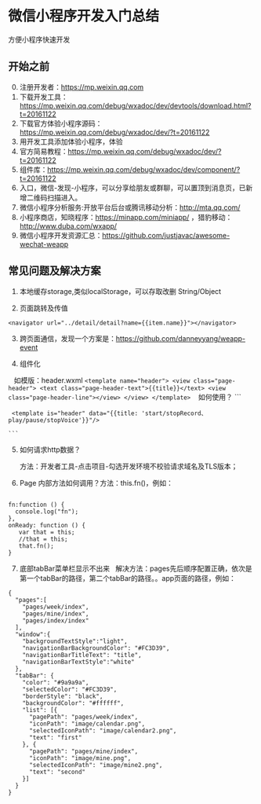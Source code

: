 # 微信小程序开发入门总结
方便小程序快速开发

## 开始之前
0. 注册开发者：https://mp.weixin.qq.com
1. 下载开发工具：https://mp.weixin.qq.com/debug/wxadoc/dev/devtools/download.html?t=20161122
2. 下载官方体验小程序源码：https://mp.weixin.qq.com/debug/wxadoc/dev/?t=20161122
3. 用开发工具添加体验小程序，体验
4. 官方简易教程：https://mp.weixin.qq.com/debug/wxadoc/dev/?t=20161122
5. 组件库：https://mp.weixin.qq.com/debug/wxadoc/dev/component/?t=20161122
6. 入口，微信-发现-小程序，可以分享给朋友或群聊，可以置顶到消息页，已新增二维码扫描进入。
7. 微信小程序分析服务:开放平台后台或腾讯移动分析：http://mta.qq.com/
8. 小程序商店，知晓程序：https://minapp.com/miniapp/ ，猎豹移动：http://www.duba.com/wxapp/
9. 微信小程序开发资源汇总：https://github.com/justjavac/awesome-wechat-weapp

## 常见问题及解决方案
1. 本地缓存storage,类似localStorage，可以存取改删 String/Object

2. 页面跳转及传值

```
<navigator url="../detail/detail?name={{item.name}}"></navigator>
```

3. 跨页面通信，发现一个方案是：https://github.com/danneyyang/weapp-event

4. 组件化

    如模版：header.wxml
    ```
    <template name="header">
      <view class="page-header">
        <text class="page-header-text">{{title}}</text>
        <view class="page-header-line"></view>
      </view>
    </template>
    ```
    如何使用？
    ```
     <import src="../common/header.wxml" />

     <template is="header" data="{{title: 'start/stopRecord、play/pause/stopVoice'}}"/>

    ```
    
5. 如何请求http数据？

   方法：开发者工具-点击项目-勾选开发环境不校验请求域名及TLS版本；  
   
6. Page 内部方法如何调用？方法：this.fn()，例如：
 ```
 
 fn:function () {
   console.log("fn");
 },
 onReady: function () {
    var that = this;
    //that = this;
    that.fn();
 } 
 
 ```
 7. 底部tabBar菜单栏显示不出来
   解决方法：pages先后顺序配置正确，依次是第一个tabBar的路径，第二个tabBar的路径。。app页面的路径，例如：
```
{
  "pages":[ 
    "pages/week/index",
    "pages/mine/index",
    "pages/index/index"
  ],
  "window":{
    "backgroundTextStyle":"light",
    "navigationBarBackgroundColor": "#FC3D39",
    "navigationBarTitleText": "title",
    "navigationBarTextStyle":"white"
  },
  "tabBar": {
    "color": "#9a9a9a",
    "selectedColor": "#FC3D39",
    "borderStyle": "black",
    "backgroundColor": "#ffffff",
    "list": [{
      "pagePath": "pages/week/index",
      "iconPath": "image/calendar.png",
      "selectedIconPath": "image/calendar2.png",
      "text": "first"
    }, {
      "pagePath": "pages/mine/index",
      "iconPath": "image/mine.png",
      "selectedIconPath": "image/mine2.png",
      "text": "second"
    }]
  }
}

```
    
 
